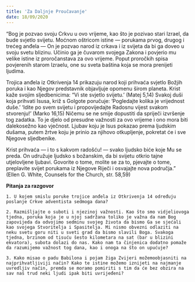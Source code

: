 ```yaml
---
title: 'Za Daljnje Proučavanje'
date: 18/09/2020
---
```


“Bog je pozvao svoju Crkvu u ovo vrijeme, kao što je pozivao stari Izrael, da bude svjetlo svijetu. Moćnom oštricom istine — porukama prvog, drugog i trećeg anđela — On je pozvao narod iz crkava i iz svijeta da bi ga doveo u svoju svetu blizinu. Učinio ga je čuvarom svojega Zakona i povjerio mu velike istine iz proročanstava za ovo vrijeme. Poput proročkih spisa povjerenih starom Izraelu, one su sveta baština koja se mora prenijeti ljudima.

Trojica anđela iz Otkrivenja 14 prikazuju narod koji prihvaća svjetlo Božjih poruka i kao Njegov predstavnik objavljuje opomenu širom planeta. Krist kaže svojim sljedbenicima: “Vi ste svjetlo svijetu.’ (Matej 5,14) Svakoj duši koja prihvati Isusa, križ s Golgote poručuje: ‘Pogledajte kolika je vrijednost duše.’ ‘Idite po svem svijetu i propovijedajte Radosnu vijest svakom stvorenju!’ (Marko 16,15) Ničemu se ne smije dopustiti da spriječi izvršenje tog zadatka. To je djelo od presudne važnosti za ovo vrijeme i ono mora biti dalekosežno kao vječnost. Ljubav koju je Isus pokazao prema ljudskim dušama, putem žrtve koju je prinio za njihovo otkupljenje, pokretat će i sve Njegove sljedbenike.

Krist prihvaća — i to s kakvom radošću! — svako ljudsko biće koje Mu se preda. On udružuje ljudsko s božanskim, da bi svijetu otkrio tajne utjelovljene ljubavi. Govorite o tome, molite se za to, pjevajte o tome, preplavite svijet porukama iz Njegove Riječi i osvajajte nova područja.” (Ellen G. White, Counsels for the Church, str. 58,59)

**Pitanja za razgovor**

`1.	U kojem smislu poruke trojice anđela iz Otkrivenja 14 određuju poslanje Crkve adventista sedmoga dana?`

`2.	Razmišljajte o suboti i njezinoj važnosti. Kao što smo vidjeliovoga tjedna, poruka koja je u njoj sadržana toliko je važna da nam Bog zapovijeda da odvojimo sedminu svojeg života da bismo Ga se sjećali kao svojega Stvoritelja i Spasitelja. Mi nismo obvezni odlaziti na neku svetu goru niti u sveti grad da bismo slavili Boga. Svakoga tjedna, brzinom od tisuću šesto kilometara na sat (bar u blizini ekvatora), subota dolazi do nas. Kako nam ta činjenica dodatno pomaže da razumijemo važnost tog dana, kao i onoga na što on upućuje?`

`3.	Kako misao o padu Babilona i pojam žiga Zvijeri možemoobjasniti na najprihvatljiviji način? Kako te istine možemo iznijeti na najmanje uvredljiv način, premda se moramo pomiriti s tim da će bez obzira na sav naš trud neki ljudi ipak biti uvrijeđeni?`